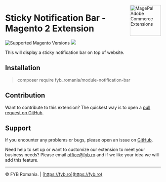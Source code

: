 <a href="https://fyb.ro/" title="Magento2 Custom Developer" ><img src="http://fyb.ro/wp-content/uploads/2022/01/fyb-logo-retina-white.png" width="100" align="right" alt="MagePal Adobe Commerce Extensions" /></a>

# Sticky Notification Bar - Magento 2 Extension
<img src="https://img.shields.io/badge/magento-2.4-brightgreen.svg?logo=magento&longCache=true" alt="Supported Magento Versions" />
<a href="https://opensource.org/licenses/OSL-3.0" target="_blank"><img src="https://img.shields.io/badge/License-OSL%203.0-blue.svg" /></a>

This will display a sticky notification bar on top of website.

## Installation

> composer require fyb_romania/module-notification-bar

Contribution
---
Want to contribute to this extension? The quickest way is to open a [pull request on GitHub](https://help.github.com/articles/using-pull-requests).


Support
---
If you encounter any problems or bugs, please open an issue on [GitHub](https://github.com/magepal/magento2-googletagmanager/issues).

Need help to set up or want to customize our extension to meet your business needs? Please email office@fyb.ro and if we like your idea we will add this feature.

---
© FYB Romania. | [https://fyb.ro](https://fyb.ro)
